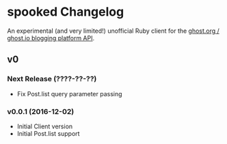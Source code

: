 # spooked Changelog

An experimental (and very limited!) unofficial Ruby client for the
[ghost.org / ghost.io blogging platform API](http://api.ghost.org/).

## v0

### Next Release (????-??-??)

- Fix Post.list query parameter passing

### v0.0.1 (2016-12-02)

- Initial Client version
- Initial Post.list support
